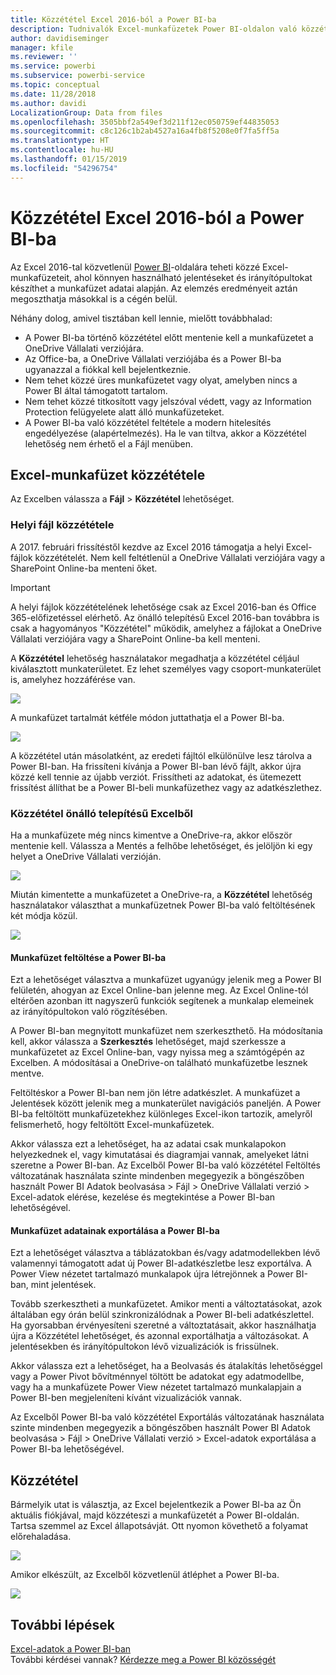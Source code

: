```yaml
---
title: Közzététel Excel 2016-ból a Power BI-ba
description: Tudnivalók Excel-munkafüzetek Power BI-oldalon való közzétételéről.
author: davidiseminger
manager: kfile
ms.reviewer: ''
ms.service: powerbi
ms.subservice: powerbi-service
ms.topic: conceptual
ms.date: 11/28/2018
ms.author: davidi
LocalizationGroup: Data from files
ms.openlocfilehash: 3505bbf2a549ef3d211f12ec050759ef44835053
ms.sourcegitcommit: c8c126c1b2ab4527a16a4fb8f5208e0f7fa5ff5a
ms.translationtype: HT
ms.contentlocale: hu-HU
ms.lasthandoff: 01/15/2019
ms.locfileid: "54296754"
---
```

# <a name="publish-to-power-bi-from-excel-2016"></a>Közzététel Excel 2016-ból a Power BI-ba
Az Excel 2016-tal közvetlenül [Power BI](https://powerbi.microsoft.com)-oldalára teheti közzé Excel-munkafüzeteit, ahol könnyen használható jelentéseket és irányítópultokat készíthet a munkafüzet adatai alapján. Az elemzés eredményeit aztán megoszthatja másokkal is a cégén belül.

Néhány dolog, amivel tisztában kell lennie, mielőtt továbbhalad:

* A Power BI-ba történő közzététel előtt mentenie kell a munkafüzetet a OneDrive Vállalati verziójára.
* Az Office-ba, a OneDrive Vállalati verziójába és a Power BI-ba ugyanazzal a fiókkal kell bejelentkeznie.
* Nem tehet közzé üres munkafüzetet vagy olyat, amelyben nincs a Power BI által támogatott tartalom.
* Nem tehet közzé titkosított vagy jelszóval védett, vagy az Information Protection felügyelete alatt álló munkafüzeteket.
* A Power BI-ba való közzététel feltétele a modern hitelesítés engedélyezése (alapértelmezés). Ha le van tiltva, akkor a Közzététel lehetőség nem érhető el a Fájl menüben.

## <a name="to-publish-your-excel-workbook"></a>Excel-munkafüzet közzététele
Az Excelben válassza a **Fájl** > **Közzététel** lehetőséget.

### <a name="local-file-publishing"></a>Helyi fájl közzététele
A 2017. februári frissítéstől kezdve az Excel 2016 támogatja a helyi Excel-fájlok közzétételét. Nem kell feltétlenül a OneDrive Vállalati verziójára vagy a SharePoint Online-ba menteni őket.

> [!IMPORTANT]
> A helyi fájlok közzétételének lehetősége csak az Excel 2016-ban és Office 365-előfizetéssel elérhető. Az önálló telepítésű Excel 2016-ban továbbra is csak a hagyományos "Közzététel" működik, amelyhez a fájlokat a OneDrive Vállalati verziójára vagy a SharePoint Online-ba kell menteni.
> 
> 

A **Közzététel** lehetőség használatakor megadhatja a közzététel céljául kiválasztott munkaterületet. Ez lehet személyes vagy csoport-munkaterület is, amelyhez hozzáférése van.

![](media/service-publish-from-excel/pbi_choose_workspace.png)

A munkafüzet tartalmát kétféle módon juttathatja el a Power BI-ba.

![](media/service-publish-from-excel/pbi_uploadexport3.png)

A közzététel után másolatként, az eredeti fájltól elkülönülve lesz tárolva a Power BI-ban. Ha frissíteni kívánja a Power BI-ban lévő fájlt, akkor újra közzé kell tennie az újabb verziót. Frissítheti az adatokat, és ütemezett frissítést állíthat be a Power BI-beli munkafüzethez vagy az adatkészlethez.

### <a name="publishing-from-excel-standalone"></a>Közzététel önálló telepítésű Excelből
Ha a munkafüzete még nincs kimentve a OneDrive-ra, akkor először mentenie kell. Válassza a Mentés a felhőbe lehetőséget, és jelöljön ki egy helyet a OneDrive Vállalati verzióján.

![](media/service-publish-from-excel/pbi_savetoonedrive2.png)

Miután kimentette a munkafüzetet a OneDrive-ra, a **Közzététel** lehetőség használatakor választhat a munkafüzetnek Power BI-ba való feltöltésének két módja közül.

![](media/service-publish-from-excel/pbi_uploadexport2.png)

#### <a name="upload-your-workbook-to-power-bi"></a>Munkafüzet feltöltése a Power BI-ba
Ezt a lehetőséget választva a munkafüzet ugyanúgy jelenik meg a Power BI felületén, ahogyan az Excel Online-ban jelenne meg. Az Excel Online-tól eltérően azonban itt nagyszerű funkciók segítenek a munkalap elemeinek az irányítópultokon való rögzítésében.

A Power BI-ban megnyitott munkafüzet nem szerkeszthető. Ha módosítania kell, akkor válassza a **Szerkesztés** lehetőséget, majd szerkessze a munkafüzetet az Excel Online-ban, vagy nyissa meg a számtógépén az Excelben. A módosításai a OneDrive-on található munkafüzetbe lesznek mentve.

Feltöltéskor a Power BI-ban nem jön létre adatkészlet. A munkafüzet a Jelentések között jelenik meg a munkaterület navigációs paneljén. A Power BI-ba feltöltött munkafüzetekhez különleges Excel-ikon tartozik, amelyről felismerhető, hogy feltöltött Excel-munkafüzetek.

Akkor válassza ezt a lehetőséget, ha az adatai csak munkalapokon helyezkednek el, vagy kimutatásai és diagramjai vannak, amelyeket látni szeretne a Power BI-ban.
Az Excelből Power BI-ba való közzététel Feltöltés változatának használata szinte mindenben megegyezik a böngészőben használt Power BI Adatok beolvasása > Fájl > OneDrive Vállalati verzió > Excel-adatok elérése, kezelése és megtekintése a Power BI-ban lehetőségével.

#### <a name="export-workbook-data-to-power-bi"></a>Munkafüzet adatainak exportálása a Power BI-ba
Ezt a lehetőséget választva a táblázatokban és/vagy adatmodellekben lévő valamennyi támogatott adat új Power BI-adatkészletbe lesz exportálva. A Power View nézetet tartalmazó munkalapok újra létrejönnek a Power BI-ban, mint jelentések.

Tovább szerkesztheti a munkafüzetet. Amikor menti a változtatásokat, azok általában egy órán belül szinkronizálódnak a Power BI-beli adatkészlettel. Ha gyorsabban érvényesíteni szeretné a változtatásait, akkor használhatja újra a Közzététel lehetőséget, és azonnal exportálhatja a változásokat. A jelentésekben és irányítópultokon lévő vizualizációk is frissülnek.

Akkor válassza ezt a lehetőséget, ha a Beolvasás és átalakítás lehetőséggel vagy a Power Pivot bővítménnyel töltött be adatokat egy adatmodellbe, vagy ha a munkafüzete Power View nézetet tartalmazó munkalapjain a Power BI-ben megjeleníteni kívánt vizualizációk vannak.

Az Excelből Power BI-ba való közzététel Exportálás változatának használata szinte mindenben megegyezik a böngészőben használt Power BI Adatok beolvasása > Fájl > OneDrive Vállalati verzió > Excel-adatok exportálása a Power BI-ba lehetőségével.

## <a name="publishing"></a>Közzététel
Bármelyik utat is választja, az Excel bejelentkezik a Power BI-ba az Ön aktuális fiókjával, majd közzéteszi a munkafüzetét a Power BI-oldalán. Tartsa szemmel az Excel állapotsávját. Ott nyomon követhető a folyamat előrehaladása.

![](media/service-publish-from-excel/pbi_publishingstatus.png)

Amikor elkészült, az Excelből közvetlenül átléphet a Power BI-ba.

![](media/service-publish-from-excel/pbi_gotopbi.png)

## <a name="next-steps"></a>További lépések
[Excel-adatok a Power BI-ban](service-excel-workbook-files.md)  
További kérdései vannak? [Kérdezze meg a Power BI közösségét](http://community.powerbi.com/)

